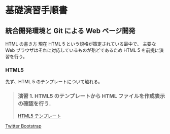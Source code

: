 基礎演習手順書
==============

統合開発環境と Git による Web ページ開発
----------------------------------------

HTML の書き方
現在 HTML 5 という規格が策定されている最中で、
主要な Web ブラウザはそれに対応しているものが殆どであるため HTML 5 を前提に演習を行う。

### HTML5
先ず、HTML 5 のテンプレートについて触れる。

> ### 演習 1. HTML5 のテンプレートから HTML ファイルを作成表示の確認を行う.
> [HTML5 テンプレート](template/html5.html "test")

[Twitter Bootstrap](http://twitter.github.io/bootstrap/index.html)
